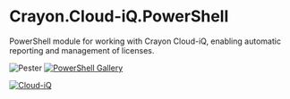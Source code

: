 # Crayon.Cloud-iQ.PowerShell
PowerShell module for working with Crayon Cloud-iQ, enabling automatic reporting and management of licenses.

![Pester](https://github.com/CrayonAS/CloudiQ.PowerShell/workflows/Pester/badge.svg?branch=master) [![PowerShell Gallery](https://img.shields.io/powershellgallery/v/CloudiQ.svg)](https://www.powershellgallery.com/packages/CloudiQ)

[![Cloud-iQ](https://img.shields.io/badge/Learn%20More-Cloud--iQ-orange)](https://www.crayon.com/en/our-services/managed-and-subscription-services/cloud-iq/)
